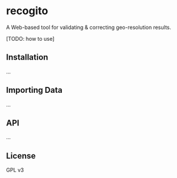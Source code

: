 # recogito

A Web-based tool for validating &amp; correcting geo-resolution results.

[TODO: how to use]

## Installation

... 

## Importing Data

...

## API

...

## License

GPL v3
